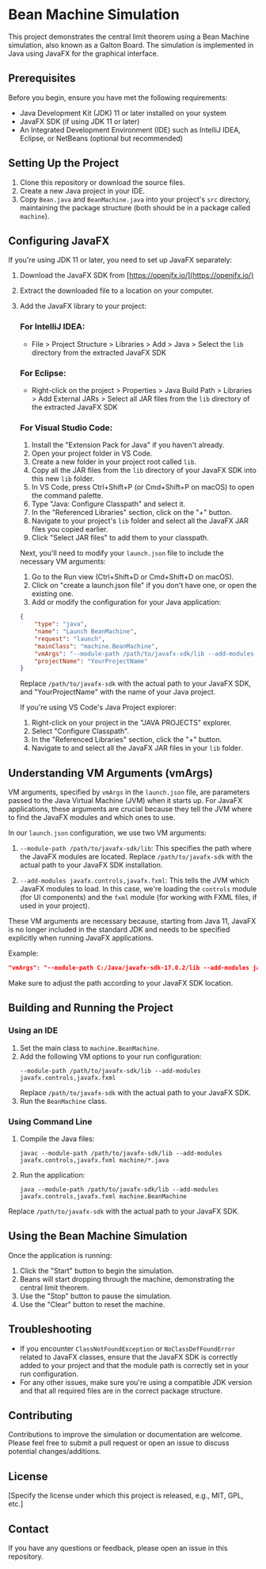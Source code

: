 # Bean Machine Simulation

This project demonstrates the central limit theorem using a Bean Machine simulation, also known as a Galton Board. The simulation is implemented in Java using JavaFX for the graphical interface.

## Prerequisites

Before you begin, ensure you have met the following requirements:

- Java Development Kit (JDK) 11 or later installed on your system
- JavaFX SDK (if using JDK 11 or later)
- An Integrated Development Environment (IDE) such as IntelliJ IDEA, Eclipse, or NetBeans (optional but recommended)

## Setting Up the Project

1. Clone this repository or download the source files.
2. Create a new Java project in your IDE.
3. Copy `Bean.java` and `BeanMachine.java` into your project's `src` directory, maintaining the package structure (both should be in a package called `machine`).

## Configuring JavaFX

If you're using JDK 11 or later, you need to set up JavaFX separately:

1. Download the JavaFX SDK from [https://openjfx.io/](https://openjfx.io/)
2. Extract the downloaded file to a location on your computer.
3. Add the JavaFX library to your project:

   ### For IntelliJ IDEA:
   - File > Project Structure > Libraries > Add > Java > Select the `lib` directory from the extracted JavaFX SDK

   ### For Eclipse:
   - Right-click on the project > Properties > Java Build Path > Libraries > Add External JARs > Select all JAR files from the `lib` directory of the extracted JavaFX SDK

   ### For Visual Studio Code:
   1. Install the "Extension Pack for Java" if you haven't already.
   2. Open your project folder in VS Code.
   3. Create a new folder in your project root called `lib`.
   4. Copy all the JAR files from the `lib` directory of your JavaFX SDK into this new `lib` folder.
   5. In VS Code, press Ctrl+Shift+P (or Cmd+Shift+P on macOS) to open the command palette.
   6. Type "Java: Configure Classpath" and select it.
   7. In the "Referenced Libraries" section, click on the "+" button.
   8. Navigate to your project's `lib` folder and select all the JavaFX JAR files you copied earlier.
   9. Click "Select JAR files" to add them to your classpath.

   Next, you'll need to modify your `launch.json` file to include the necessary VM arguments:
   1. Go to the Run view (Ctrl+Shift+D or Cmd+Shift+D on macOS).
   2. Click on "create a launch.json file" if you don't have one, or open the existing one.
   3. Add or modify the configuration for your Java application:

   ```json
   {
       "type": "java",
       "name": "Launch BeanMachine",
       "request": "launch",
       "mainClass": "machine.BeanMachine",
       "vmArgs": "--module-path /path/to/javafx-sdk/lib --add-modules javafx.controls,javafx.fxml",
       "projectName": "YourProjectName"
   }
   ```

   Replace `/path/to/javafx-sdk` with the actual path to your JavaFX SDK, and "YourProjectName" with the name of your Java project.

   If you're using VS Code's Java Project explorer:
   1. Right-click on your project in the "JAVA PROJECTS" explorer.
   2. Select "Configure Classpath".
   3. In the "Referenced Libraries" section, click the "+" button.
   4. Navigate to and select all the JavaFX JAR files in your `lib` folder.

## Understanding VM Arguments (vmArgs)

VM arguments, specified by `vmArgs` in the `launch.json` file, are parameters passed to the Java Virtual Machine (JVM) when it starts up. For JavaFX applications, these arguments are crucial because they tell the JVM where to find the JavaFX modules and which ones to use.

In our `launch.json` configuration, we use two VM arguments:

1. `--module-path /path/to/javafx-sdk/lib`: This specifies the path where the JavaFX modules are located. Replace `/path/to/javafx-sdk` with the actual path to your JavaFX SDK installation.

2. `--add-modules javafx.controls,javafx.fxml`: This tells the JVM which JavaFX modules to load. In this case, we're loading the `controls` module (for UI components) and the `fxml` module (for working with FXML files, if used in your project).

These VM arguments are necessary because, starting from Java 11, JavaFX is no longer included in the standard JDK and needs to be specified explicitly when running JavaFX applications.

Example:
```json
"vmArgs": "--module-path C:/Java/javafx-sdk-17.0.2/lib --add-modules javafx.controls,javafx.fxml"
```

Make sure to adjust the path according to your JavaFX SDK location.

## Building and Running the Project

### Using an IDE

1. Set the main class to `machine.BeanMachine`.
2. Add the following VM options to your run configuration:
   ```
   --module-path /path/to/javafx-sdk/lib --add-modules javafx.controls,javafx.fxml
   ```
   Replace `/path/to/javafx-sdk` with the actual path to your JavaFX SDK.
3. Run the `BeanMachine` class.

### Using Command Line

1. Compile the Java files:
   ```
   javac --module-path /path/to/javafx-sdk/lib --add-modules javafx.controls,javafx.fxml machine/*.java
   ```
2. Run the application:
   ```
   java --module-path /path/to/javafx-sdk/lib --add-modules javafx.controls,javafx.fxml machine.BeanMachine
   ```

Replace `/path/to/javafx-sdk` with the actual path to your JavaFX SDK.

## Using the Bean Machine Simulation

Once the application is running:

1. Click the "Start" button to begin the simulation.
2. Beans will start dropping through the machine, demonstrating the central limit theorem.
3. Use the "Stop" button to pause the simulation.
4. Use the "Clear" button to reset the machine.

## Troubleshooting

- If you encounter `ClassNotFoundException` or `NoClassDefFoundError` related to JavaFX classes, ensure that the JavaFX SDK is correctly added to your project and that the module path is correctly set in your run configuration.
- For any other issues, make sure you're using a compatible JDK version and that all required files are in the correct package structure.

## Contributing

Contributions to improve the simulation or documentation are welcome. Please feel free to submit a pull request or open an issue to discuss potential changes/additions.

## License

[Specify the license under which this project is released, e.g., MIT, GPL, etc.]

## Contact

If you have any questions or feedback, please open an issue in this repository.
